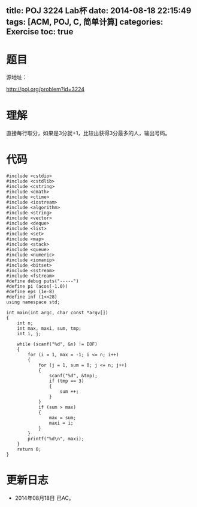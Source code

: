 title: POJ 3224 Lab杯
date: 2014-08-18 22:15:49
tags: [ACM, POJ, C, 简单计算]
categories: Exercise
toc: true
---
# 题目
源地址：

http://poj.org/problem?id=3224

# 理解
直接每行取分，如果是3分就+1，比较出获得3分最多的人，输出号码。

<!-- more -->

# 代码
```
#include <cstdio>
#include <cstdlib>
#include <cstring>
#include <cmath>
#include <ctime>
#include <iostream>
#include <algorithm>
#include <string>
#include <vector>
#include <deque>
#include <list>
#include <set>
#include <map>
#include <stack>
#include <queue>
#include <numeric>
#include <iomanip>
#include <bitset>
#include <sstream>
#include <fstream>
#define debug puts("-----")
#define pi (acos(-1.0))
#define eps (1e-8)
#define inf (1<<28)
using namespace std;

int main(int argc, char const *argv[])
{
    int n;
    int max, maxi, sum, tmp;
    int i, j;

    while (scanf("%d", &n) != EOF)
    {
        for (i = 1, max = -1; i <= n; i++)
        {
            for (j = 1, sum = 0; j <= n; j++)
            {
                scanf("%d", &tmp);
                if (tmp == 3)
                {
                    sum ++;
                }
            }
            if (sum > max)
            {
                max = sum;
                maxi = i;
            }
        }
        printf("%d\n", maxi);
    }
    return 0;
}
```

# 更新日志
- 2014年08月18日 已AC。